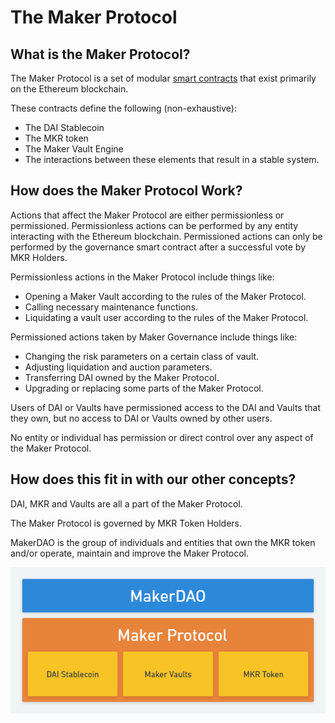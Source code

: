 # The Maker Protocol

## What is the Maker Protocol?

The Maker Protocol is a set of modular [smart contracts](https://ethereum.org/en/smart-contracts/) that exist primarily on the Ethereum blockchain. 

These contracts define the following (non-exhaustive):
* The DAI Stablecoin 
* The MKR token
* The Maker Vault Engine
* The interactions between these elements that result in a stable system.

## How does the Maker Protocol Work?

Actions that affect the Maker Protocol are either permissionless or permissioned. Permissionless actions can be performed by any entity interacting with the Ethereum blockchain. Permissioned actions can only be performed by the governance smart contract after a successful vote by MKR Holders.  

Permissionless actions in the Maker Protocol include things like:
* Opening a Maker Vault according to the rules of the Maker Protocol.
* Calling necessary maintenance functions.
* Liquidating a vault user according to the rules of the Maker Protocol.

Permissioned actions taken by Maker Governance include things like:
* Changing the risk parameters on a certain class of vault.
* Adjusting liquidation and auction parameters.
* Transferring DAI owned by the Maker Protocol.
* Upgrading or replacing some parts of the Maker Protocol.

Users of DAI or Vaults have permissioned access to the DAI and Vaults that they own, but no access to DAI or Vaults owned by other users.  

No entity or individual has permission or direct control over any aspect of the Maker Protocol.  

## How does this fit in with our other concepts?

DAI, MKR and Vaults are all a part of the Maker Protocol.  

The Maker Protocol is governed by MKR Token Holders.  

MakerDAO is the group of individuals and entities that own the MKR token and/or operate, maintain and improve the Maker Protocol.  

![image](../_media/basic-overview.png)

